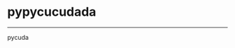 # pypycucudada
------------------------------------------------------------------------------------
pycuda
